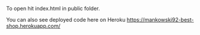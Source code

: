 To open hit index.html in public folder.

You can also see deployed code here on Heroku https://mankowski92-best-shop.herokuapp.com/
